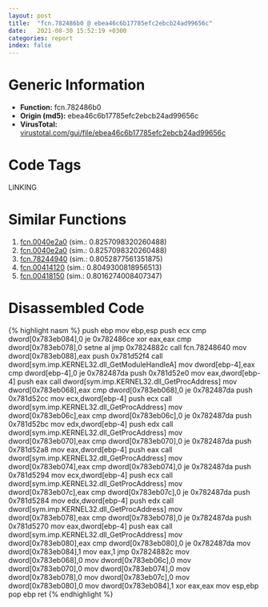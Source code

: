 ```yaml
---
layout: post
title:  "fcn.782486b0 @ ebea46c6b17785efc2ebcb24ad99656c"
date:   2021-08-30 15:52:19 +0300
categories: report
index: false
---
```


# Generic Information
- **Function:** fcn.782486b0
- **Origin (md5):** ebea46c6b17785efc2ebcb24ad99656c
- **VirusTotal:** [virustotal.com/gui/file/ebea46c6b17785efc2ebcb24ad99656c][virustotal_ref]

# Code Tags
<span class="tag" id="LINKING">LINKING</span>


# Similar Functions

1. [fcn.0040e2a0][similar_1_ref] (sim.: 0.8257098320260488)
2. [fcn.0040e2a0][similar_2_ref] (sim.: 0.8257098320260488)
3. [fcn.78244940][similar_3_ref] (sim.: 0.8052877561351875)
4. [fcn.00414120][similar_4_ref] (sim.: 0.8049300818956513)
5. [fcn.00418150][similar_5_ref] (sim.: 0.8016274008407347)


# Disassembled Code

{% highlight nasm %}
push ebp
mov ebp,esp
push ecx
cmp dword[0x783eb084],0
je 0x782486ce
xor eax,eax
cmp dword[0x783eb078],0
setne al
jmp 0x7824882c
call fcn.78248640
mov dword[0x783eb088],eax
push 0x781d52f4
call dword[sym.imp.KERNEL32.dll_GetModuleHandleA]
mov dword[ebp-4],eax
cmp dword[ebp-4],0
je 0x782487da
push 0x781d52e0
mov eax,dword[ebp-4]
push eax
call dword[sym.imp.KERNEL32.dll_GetProcAddress]
mov dword[0x783eb068],eax
cmp dword[0x783eb068],0
je 0x782487da
push 0x781d52cc
mov ecx,dword[ebp-4]
push ecx
call dword[sym.imp.KERNEL32.dll_GetProcAddress]
mov dword[0x783eb06c],eax
cmp dword[0x783eb06c],0
je 0x782487da
push 0x781d52bc
mov edx,dword[ebp-4]
push edx
call dword[sym.imp.KERNEL32.dll_GetProcAddress]
mov dword[0x783eb070],eax
cmp dword[0x783eb070],0
je 0x782487da
push 0x781d52a8
mov eax,dword[ebp-4]
push eax
call dword[sym.imp.KERNEL32.dll_GetProcAddress]
mov dword[0x783eb074],eax
cmp dword[0x783eb074],0
je 0x782487da
push 0x781d5294
mov ecx,dword[ebp-4]
push ecx
call dword[sym.imp.KERNEL32.dll_GetProcAddress]
mov dword[0x783eb07c],eax
cmp dword[0x783eb07c],0
je 0x782487da
push 0x781d5284
mov edx,dword[ebp-4]
push edx
call dword[sym.imp.KERNEL32.dll_GetProcAddress]
mov dword[0x783eb078],eax
cmp dword[0x783eb078],0
je 0x782487da
push 0x781d5270
mov eax,dword[ebp-4]
push eax
call dword[sym.imp.KERNEL32.dll_GetProcAddress]
mov dword[0x783eb080],eax
cmp dword[0x783eb080],0
je 0x782487da
mov dword[0x783eb084],1
mov eax,1
jmp 0x7824882c
mov dword[0x783eb068],0
mov dword[0x783eb06c],0
mov dword[0x783eb070],0
mov dword[0x783eb074],0
mov dword[0x783eb078],0
mov dword[0x783eb07c],0
mov dword[0x783eb080],0
mov dword[0x783eb084],1
xor eax,eax
mov esp,ebp
pop ebp
ret
{% endhighlight %}


[similar_1_ref]: /report/fcn.0040e2a0@6f11dca39a331a6e158b2810d4d8234f
[similar_2_ref]: /report/fcn.0040e2a0@fbf34fa6d7da2b8e1de5133a8ca34847
[similar_3_ref]: /report/fcn.78244940@ebea46c6b17785efc2ebcb24ad99656c
[similar_4_ref]: /report/fcn.00414120@e2ba7f10eb234338a49853c34d7d9c56
[similar_5_ref]: /report/fcn.00418150@e2ba7f10eb234338a49853c34d7d9c56
[virustotal_ref]: https://www.virustotal.com/gui/file/ebea46c6b17785efc2ebcb24ad99656c